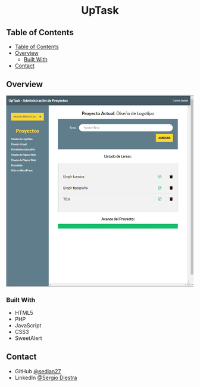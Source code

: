 <!-- Please update value in the {}  -->

<h1 align="center">UpTask</h1>

<!-- TABLE OF CONTENTS -->

## Table of Contents

- [Table of Contents](#table-of-contents)
- [Overview](#overview)
  - [Built With](#built-with)
- [Contact](#contact)

<!-- OVERVIEW -->

## Overview

![screenshot](screenshots/index.png)

### Built With

- HTML5
- PHP
- JavaScript
- CSS3
- SweetAlert


## Contact

- GitHub [@sedian27](https://{github.com/sedian27})
- LinkedIn [@Sergio Diestra](https://linkedin.com/in/segio-diestra-andrade-596276174)
